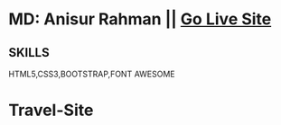 
# MD: Anisur Rahman || [Go Live Site](https://travel-site-design.netlify.app/)
## SKILLS
HTML5,CSS3,BOOTSTRAP,FONT AWESOME

# Travel-Site



